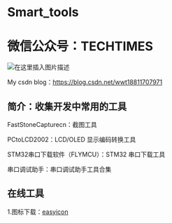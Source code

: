 # Smart_tools

# 微信公众号：TECHTIMES

![在这里插入图片描述](https://img-blog.csdnimg.cn/2019041217263134.jpg)

My csdn blog：https://blog.csdn.net/wwt18811707971


## 简介：收集开发中常用的工具

FastStoneCapturecn：截图工具

PCtoLCD2002：LCD/OLED 显示编码转换工具

STM32串口下载软件（FLYMCU）：STM32 串口下载工具

串口调试助手：串口调试助手工具合集

## 在线工具

1.图标下载：[easyicon](https://www.easyicon.net/)




